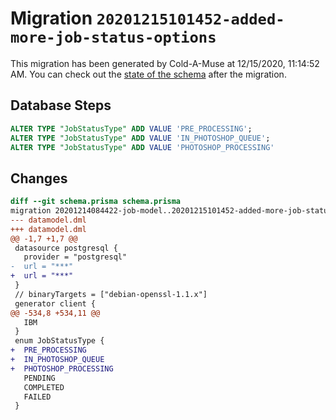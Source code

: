 # Migration `20201215101452-added-more-job-status-options`

This migration has been generated by Cold-A-Muse at 12/15/2020, 11:14:52 AM.
You can check out the [state of the schema](./schema.prisma) after the migration.

## Database Steps

```sql
ALTER TYPE "JobStatusType" ADD VALUE 'PRE_PROCESSING';
ALTER TYPE "JobStatusType" ADD VALUE 'IN_PHOTOSHOP_QUEUE';
ALTER TYPE "JobStatusType" ADD VALUE 'PHOTOSHOP_PROCESSING'
```

## Changes

```diff
diff --git schema.prisma schema.prisma
migration 20201214084422-job-model..20201215101452-added-more-job-status-options
--- datamodel.dml
+++ datamodel.dml
@@ -1,7 +1,7 @@
 datasource postgresql {
   provider = "postgresql"
-  url = "***"
+  url = "***"
 }
 // binaryTargets = ["debian-openssl-1.1.x"]
 generator client {
@@ -534,8 +534,11 @@
   IBM
 }
 enum JobStatusType {
+  PRE_PROCESSING
+  IN_PHOTOSHOP_QUEUE 
+  PHOTOSHOP_PROCESSING
   PENDING
   COMPLETED
   FAILED
 }
```


